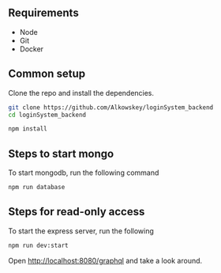 ## Requirements

- Node
- Git
- Docker

## Common setup

Clone the repo and install the dependencies.

```bash
git clone https://github.com/Alkowskey/loginSystem_backend
cd loginSystem_backend
```

```bash
npm install
```

## Steps to start mongo

To start mongodb, run the following command

```bash
npm run database
```

## Steps for read-only access

To start the express server, run the following

```bash
npm run dev:start
```

Open [http://localhost:8080/graphql](http://localhost:8080/graphql) and take a look around.
